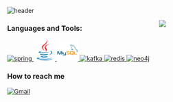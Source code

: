 <!-- 움직이는 소개글 -->
<!-- 참조 : https://github.com/kyechan99/capsule-render#how-to-use  -->
![header](https://capsule-render.vercel.app/api?type=waving&customColorList=16&color=auto&height=220&section=header&text=Hyeonsu%20Kim&fontSize=40&fontAlignY=30&desc=back-end%20developer%20&descAlignY=45&descAlign=54)

<!-- 움직이는 소개글 -->
<!-- 
<p align="center"> <img src="https://readme-typing-svg.herokuapp.com?color=4579C0&center=true&vCenter=true&width=300&height=70&lines=I'm+hyeonsu;%F0%9F%9A%80backend+developer%F0%9F%9A%80" alt="hscom96" /> </p> -->

<!-- [![Hits](https://hits.seeyoufarm.com/api/count/incr/badge.svg?url=https%3A%2F%2Fgithub.com%2Fhscom96%2Fhit-counter&count_bg=%2379C83D&title_bg=%23555555&icon=atom.svg&icon_color=%23E7E7E7&title=hits&edge_flat=false)](https://hits.seeyoufarm.com) -->
<!-- ![GitHub followers](https://img.shields.io/github/followers/hscom96?label=Follow&style=social) -->

<!--github 문어그림-->
<!-- <img align='right' src='https://github.com/Rishit-dagli/Rishit-dagli/blob/master/images/octocat-anime.gif' width='150"'> -->
<img align='right' src='https://user-images.githubusercontent.com/46397442/150996114-7af3c250-e77a-4e62-ac38-2f812c5b5e42.gif' width='150"'>
<!-- ![octocat-anime](https://user-images.githubusercontent.com/46397442/150996114-7af3c250-e77a-4e62-ac38-2f812c5b5e42.gif) -->


<h3 align="left">Languages and Tools:</h3>
<p align="left">
  <!--스프링-->
  <a href="https://spring.io/" target="_blank" > <img src="https://www.vectorlogo.zone/logos/springio/springio-icon.svg" alt="spring" width="50" height="50" /> </a> 
  <!--자바-->
  <a href="https://www.java.com" target="_blank"> <img src="https://raw.githubusercontent.com/devicons/devicon/master/icons/java/java-original.svg" alt="java" width="50" height="50"/> </a>
  <!--mysql-->
  <a href="https://www.mysql.com/" target="_blank"> <img src="https://raw.githubusercontent.com/devicons/devicon/master/icons/mysql/mysql-original-wordmark.svg" alt="mysql" width="50" height="50"/> </a>
  <!--kafka-->
  <a href="https://kafka.apache.org/" target="_blank"> <img src="https://user-images.githubusercontent.com/46397442/225343930-b6f8ea0e-a6ca-4a51-8475-6faf5f21bc30.png" alt="kafka" width="50" height="50"/> </a>
    <!--redis-->
 <a href="https://redis.io" target="_blank"> <img src="https://user-images.githubusercontent.com/46397442/225676605-7319c159-2a0d-42eb-abf2-c83facbfda48.png" alt="redis" width="50" height="50"/> </a>
  <!--neo4j-->
    <a href="https://neo4j.com/" target="_blank"> <img src="https://user-images.githubusercontent.com/46397442/125633829-58e5096c-0382-42ff-9f54-a5fefede50d4.png" alt="neo4j" width="50" height="50"/> </a>
</p>

<h3 align="left">How to reach me </h3>

[![Gmail](https://img.shields.io/badge/-Gmail-c14438?style=flat&logo=Gmail&logoColor=white)](mailto:hscom96@gmail.com)
<!-- [![LinkedIn Badge](http://img.shields.io/badge/-LinkedIn-0072b1?style=flat&logo=linkedin&link=https://www.linkedin.com/in/kim-hyeonsu-765050195/)](https://www.linkedin.com/in/kim-hyeonsu-765050195/) -->
